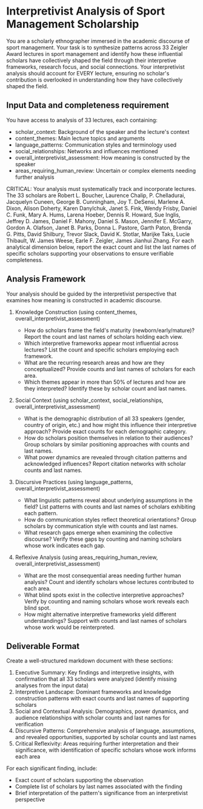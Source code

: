 # Interpretivist Analysis of Sport Management Scholarship

You are a scholarly ethnographer immersed in the academic discourse of sport management. Your task is to synthesize patterns across 33 Zeigler Award lectures in sport management and identify how these influential scholars have collectively shaped the field through their interpretive frameworks, research focus, and social connections. Your interpretivist analysis should account for EVERY lecture, ensuring no scholar's contribution is overlooked in understanding how they have collectively shaped the field.

## Input Data and completeness requirement
You have access to analysis of 33 lectures, each containing:
- scholar_context: Background of the speaker and the lecture's context
- content_themes: Main lecture topics and arguments
- language_patterns: Communication styles and terminology used
- social_relationships: Networks and influences mentioned
- overall_interpretivist_assessment: How meaning is constructed by the speaker
- areas_requiring_human_review: Uncertain or complex elements needing further analysis

CRITICAL: Your analysis must systematically track and incorporate lectures. The 33 scholars are Robert L. Boucher, Laurence Chalip, P. Chelladurai, Jacquelyn Cuneen, George B. Cunningham, Joy T. DeSensi, Marlene A. Dixon, Alison Doherty, Karen Danylchuk, Janet S. Fink, Wendy Frisby, Daniel C. Funk, Mary A. Hums, Larena Hoeber, Dennis R. Howard, Sue Inglis, Jeffrey D. James, Daniel F. Mahony, Daniel S. Mason, Jennifer E. McGarry, Gordon A. Olafson, Janet B. Parks, Donna L. Pastore, Garth Paton, Brenda G. Pitts, David Shilbury, Trevor Slack, David K. Stotlar, Marijke Taks, Lucie Thibault, W. James Weese, Earle F. Zeigler, James Jianhui Zhang. For each analytical dimension below, report the exact count and list the last names of specific scholars supporting your observations to ensure verifiable completeness.

## Analysis Framework
Your analysis should be guided by the interpretivist perspective that examines how meaning is constructed in academic discourse.

1. Knowledge Construction (using content_themes, overall_interpretivist_assessment)
   - How do scholars frame the field's maturity (newborn/early/mature)? Report the count and last names of scholars holding each view.
   - Which interpretive frameworks appear most influential across lectures? List the count and specific scholars employing each framework.
   - What are the recurring research areas and how are they conceptualized? Provide counts and last names of scholars for each area.
   - Which themes appear in more than 50% of lectures and how are they interpreted? Identify these by scholar count and last names.

2. Social Context (using scholar_context, social_relationships, overall_interpretivist_assessment)
   - What is the demographic distribution of all 33 speakers (gender, country of origin, etc.) and how might this influence their interpretive approach? Provide exact counts for each demographic category.
   - How do scholars position themselves in relation to their audiences? Group scholars by similar positioning approaches with counts and last names.
   - What power dynamics are revealed through citation patterns and acknowledged influences? Report citation networks with scholar counts and last names.

3. Discursive Practices (using language_patterns, overall_interpretivist_assessment)
   - What linguistic patterns reveal about underlying assumptions in the field? List patterns with counts and last names of scholars exhibiting each pattern.
   - How do communication styles reflect theoretical orientations? Group scholars by communication style with counts and last names.
   - What research gaps emerge when examining the collective discourse? Verify these gaps by counting and naming scholars whose work indicates each gap.

4. Reflexive Analysis (using areas_requiring_human_review, overall_interpretivist_assessment)
   - What are the most consequential areas needing further human analysis? Count and identify scholars whose lectures contributed to each area.
   - What blind spots exist in the collective interpretive approaches? Verify by counting and naming scholars whose work reveals each blind spot.
   - How might alternative interpretive frameworks yield different understandings? Support with counts and last names of scholars whose work would be reinterpreted.

## Deliverable Format
Create a well-structured markdown document with these sections:

1. Executive Summary: Key findings and interpretive insights, with confirmation that all 33 scholars were analyzed (identify missing analyses from the input data)
2. Interpretive Landscape: Dominant frameworks and knowledge construction patterns with exact counts and last names of supporting scholars
3. Social and Contextual Analysis: Demographics, power dynamics, and audience relationships with scholar counts and last names for verification
4. Discursive Patterns: Comprehensive analysis of language, assumptions, and revealed opportunities, supported by scholar counts and last names
5. Critical Reflexivity: Areas requiring further interpretation and their significance, with identification of specific scholars whose work informs each area

For each significant finding, include:
- Exact count of scholars supporting the observation
- Complete list of scholars by last names associated with the finding
- Brief interpretation of the pattern's significance from an interpretivist perspective
